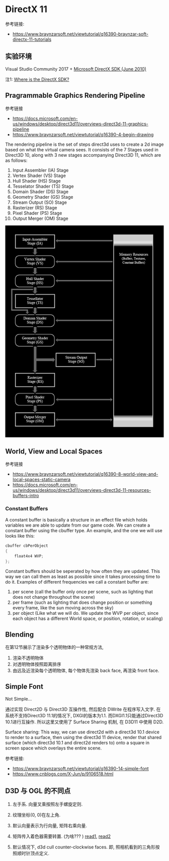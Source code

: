 # DirectX 11

参考链接:

- https://www.braynzarsoft.net/viewtutorial/q16390-braynzar-soft-directx-11-tutorials

## 实验环境

Visual Studio Community 2017 + [Microsoft DirectX SDK (June 2010)](https://www.microsoft.com/en-us/download/details.aspx?id=6812)

注1: [Where is the DirectX SDK?](https://docs.microsoft.com/zh-cn/windows/desktop/directx-sdk--august-2009-)


## Pragrammable Graphics Rendering Pipeline

参考链接

- https://docs.microsoft.com/en-us/windows/desktop/direct3d11/overviews-direct3d-11-graphics-pipeline
- https://www.braynzarsoft.net/viewtutorial/q16390-4-begin-drawing

The rendering pipeline is the set of steps direct3d uses to create a 2d image based on what the virtual camera sees. It consists of the 7 Stages used in Direct3D 10, along with 3 new stages accompanying Direct3D 11, which are as follows:

1. Input Assembler (IA) Stage
2. Vertex Shader (VS) Stage
3. Hull Shader (HS) Stage
4. Tesselator Shader (TS) Stage
5. Domain Shader (DS) Stage
6. Geometry Shader (GS) Stage
7. Stream Output (SO) Stage
8. Rasterizer (RS) Stage
9. Pixel Shader (PS) Stage
10. Output Merger (OM) Stage

![](images/pipeline.png)

## World, View and Local Spaces

参考链接

- https://www.braynzarsoft.net/viewtutorial/q16390-8-world-view-and-local-spaces-static-camera
- https://docs.microsoft.com/en-us/windows/desktop/direct3d11/overviews-direct3d-11-resources-buffers-intro

### Constant Buffers

A constant buffer is basically a structure in an effect file which holds variables we are able to update from our game code. We can create a constant buffer using the cbuffer type. An example, and the one we will use looks like this:

```c++
cbuffer cbPerObject
{
    float4x4 WVP;
};
```

Constant buffers should be seperated by how often they are updated. This way we can call them as least as possible since it takes processing time to do it. Examples of different frequencies we call a constant buffer are:

1. per scene (call the buffer only once per scene, such as lighting that does not change throughout the scene)
2. per frame (such as lighting that does change position or something every frame, like the sun moving across the sky)
3. per object (Like what we will do. We update the WVP per object, since each object has a different World space, or position, rotation, or scaling)

## Blending

在第12节展示了渲染多个透明物体的一种常规方法, 

1. 渲染不透明物体
2. 对透明物体按照距离排序
3. 由远及近渲染每个透明物体, 每个物体先渲染 back face, 再渲染 front face.

## Simple Font

Not Simple...

通过实现 Direct2D 与 Direct3D 互操作性, 然后配合 DWrite 在程序写入文字. 在系统不支持Direct3D 11.1的情况下, DXGI的版本为1.1. 而DXGI1.1只能通过Direct3D 10.1进行互操作. 所以这里又使用了 Surface Sharing 机制, 在 D3D11 中使用 D2D.

Surface sharing: This way, we can use direct2d with a direct3d 10.1 device to render to a surface, then using the direct3d 11 device, render that shared surface (which direct3d 10.1 and direct2d renders to) onto a square in screen space which overlays the entire scene.

参考链接:

- https://www.braynzarsoft.net/viewtutorial/q16390-14-simple-font
- https://www.cnblogs.com/X-Jun/p/9106518.html

## D3D 与 OGL 的不同点


1. 左手系. 向量叉乘按照左手螺旋定则.
2. 纹理坐标(0, 0)在左上角.
3. 默认向量表示为行向量, 矩阵右乘向量.
4. 矩阵传入着色器需要转置. (为啥??? ) [read1](https://blog.csdn.net/weiyuxinyuan/article/details/78295969), [read2](https://docs.microsoft.com/zh-cn/windows/desktop/direct3dhlsl/dx-graphics-hlsl-per-component-math)
	
5. 默认情况下, d3d cull counter-clockwise faces. 即, 照相机看到的三角形按照顺时针顶点定义.



